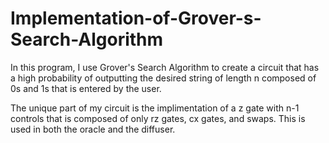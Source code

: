 # Implementation-of-Grover-s-Search-Algorithm

In this program, I use Grover's Search Algorithm to create a circuit that has a high probability of
outputting the desired string of length n composed of 0s and 1s that is entered by the user.

The unique part of my circuit is the implimentation of a z gate with n-1 controls that is composed 
of only rz gates, cx gates, and swaps. This is used in both the oracle and the diffuser.
